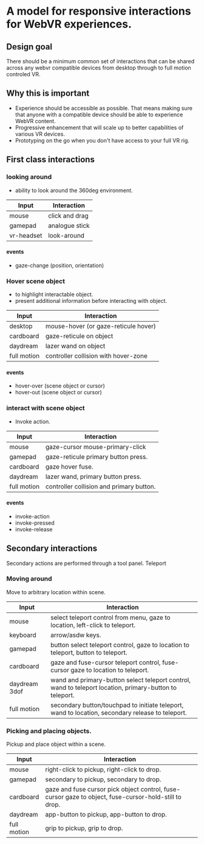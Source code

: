 # A model for responsive interactions for WebVR experiences.



## Design goal

There should be a minimum common set of interactions that can be shared across any webvr compatible devices from desktop through to full motion controled VR.



## Why this is important

* Experience should be accessible as possible.  That means making sure that anyone with a compatible device should be able to experience WebVR content.
* Progressive enhancement that will scale up to better capabilities of various VR devices.
* Prototyping on the go when you don't have access to your full VR rig.



## First class interactions

### looking around

* ability to look around the 360deg environment.

| Input         | Interaction
| ------------- | -------------
| mouse | click and drag
| gamepad | analogue stick
| vr-headset | look-around

#### events

* gaze-change (position, orientation)


### Hover scene object

* to highlight interactable object.
* present additional information before interacting with object.

| Input         | Interaction
| ------------- | -------------
| desktop | mouse-hover (or gaze-reticule hover)
| cardboard | gaze-reticule on object
| daydream | lazer wand on object
| full motion | controller collision with hover-zone

#### events

* hover-over (scene object or cursor)
* hover-out (scene object or cursor)


### interact with scene object

* Invoke action.

| Input         | Interaction
| ------------- | -------------
| mouse | gaze-cursor mouse-primary-click
| gamepad | gaze-reticule primary button press.
| cardboard | gaze hover fuse.
| daydream | lazer wand, primary button press.
| full motion | controller collision and primary button.

#### events

* invoke-action
* invoke-pressed
* invoke-release



## Secondary interactions

Secondary actions are performed through a tool panel.
Teleport

### Moving around

Move to arbitrary location within scene.

| Input         | Interaction
| -------------  | -------------
| mouse | select teleport control from menu, gaze to location, left-click to teleport.
| keyboard | arrow/asdw keys.
| gamepad   | button select teleport control, gaze to location to teleport, button to teleport.
| cardboard | gaze and fuse-cursor teleport control, fuse-cursor gaze to location to teleport.
| daydream 3dof | wand and primary-button select teleport control, wand to teleport location, primary-button to teleport.
| full motion | secondary button/touchpad to initiate teleport, wand to location, secondary release to teleport.


### Picking and placing objects.

Pickup and place object within a scene.

| Input         | Interaction
| -------------  | -------------
| mouse | right-click to pickup, right-click to drop.
| gamepad | secondary to pickup, secondary to drop.
| cardboard | gaze and fuse cursor pick object control, fuse-cursor gaze to object, fuse-cursor-hold-still to drop.
| daydream | app-button to pickup, app-button to drop.
| full motion | grip to pickup, grip to drop.
